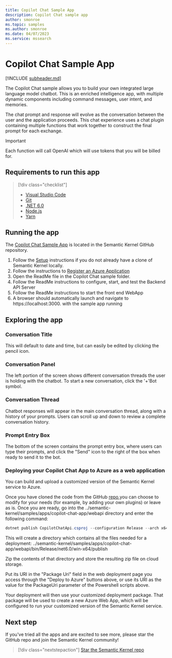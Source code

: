 ```yaml
---
title: Copilot Chat Sample App
description: Copilot Chat sample app
author: smonroe
ms.topic: samples
ms.author: smonroe
ms.date: 04/07/2023
ms.service: mssearch
---
```

# Copilot Chat Sample App

[!INCLUDE [subheader.md](../includes/pat_large.md)]

The Copilot Chat sample allows you to build your own integrated large language model chatbot.  This is an enriched intelligence app, with multiple dynamic components including command messages, user intent, and memories.  

The chat prompt and response will evolve as the conversation between the user and the application proceeds.  This chat experience uses a chat plugin containing multiple functions that work together to construct the final prompt for each exchange.


> [!IMPORTANT]
> Each function will call OpenAI which will use tokens that you will be billed for. 


## Requirements to run this app

> [!div class="checklist"]
> * [Visual Studio Code](https://code.visualstudio.com/Download)
> * [Git](https://git-scm.com/book/en/v2/Getting-Started-Installing-Git)
> * [.NET 6.0](https://dotnet.microsoft.com/en-us/download/dotnet/6.0)
> * [Node.js](https://nodejs.org/en/download)
> * [Yarn](https://classic.yarnpkg.com/lang/en/docs/install)

## Running the app
The [Copilot Chat Sample App](https://aka.ms/sk/repo/samples-and-solutions/copilot-chat-app) is located in the Semantic Kernel GitHub repository.

1) Follow the [Setup](/semantic-kernel/get-started) instructions if you do not already have a clone of Semantic Kernel locally.
2) Follow the instructions to [Register an Azure Application](/azure/active-directory/develop/quickstart-register-app)
3) Open the ReadMe file in the Copilot Chat sample folder.
4) Follow the ReadMe instructions to configure, start, and test the Backend API Server
5) Follow the ReadMe instructions to start the front end WebApp
5) A browser should automatically launch and navigate to https://localhost:3000. with the sample app running

## Exploring the app

### Conversation Title
This will default to date and time, but can easily be edited by clicking the pencil icon.


### Conversation Panel
The left portion of the screen shows different conversation threads the user is holding with the chatbot.  To start a new conversation, click the '+'Bot symbol.

### Conversation Thread
Chatbot responses will appear in the main conversation thread, along with a history of your prompts.   Users can scroll up and down to review a complete conversation history.

### Prompt Entry Box
The bottom of the screen contains the prompt entry box, where users can type their prompts, and click the "Send" icon to the right of the box when ready to send it to the bot.

### Deploying your Copilot Chat App to Azure as a web application 
You can build and upload a customized version of the Semantic Kernel service to Azure.

Once you have cloned the code from the GitHub [repo](https://aka.ms/sk/repo/samples-and-solutions/copilot-chat-app),you can choose to modify for your needs (for example, by adding your own plugins) or leave as is. Once you are ready, go into the ../semantic-kernel/samples/apps/copilot-chat-app/webapi
directory and enter the following command:
```powershell
dotnet publish CopilotChatApi.csproj --configuration Release --arch x64 --os win
```

This will create a directory which contains all the files needed for a deployment:
../semantic-kernel/samples/apps/copilot-chat-app/webapi/bin/Release/net6.0/win-x64/publish

Zip the contents of that directory and store the resulting zip file on cloud storage.

Put its URI in the "Package Uri" field in the web deployment page you access through the "Deploy to Azure" buttons above, or use its URI as the value for the PackageUri parameter of the Powershell scripts above.

Your deployment will then use your customized deployment package. That package will be used to create a new Azure Web App, which will be configured to run your customized version of the Semantic Kernel service.

## Next step

If you've tried all the apps and are excited to see more, please star the GitHub repo and join the Semantic Kernel community!

> [!div class="nextstepaction"]
> [Star the Semantic Kernel repo](https://aka.ms/sk/repo)
